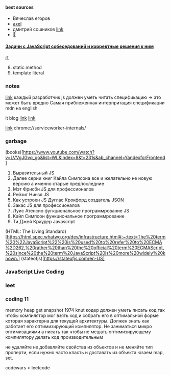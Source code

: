 #### best sources

- Вячеслав егоров
- [axel](https://dr-axel.de/)
- дмитрий сошников [link](http://dmitrysoshnikov.com/)
- [🤔](https://coursehunter.net/source/dmitriy-soshnikov)

#### [Задачи с JavaScript собеседований и корректные решения к ним](https://www.youtube.com/watch?v=6H0e4c-SPgo&list=PL3ziSA8uO7KmJo-QbCvhj57cVW5JF5Nyx&index=7)

[rt](https://javascript-questions.vercel.app/)

8. static method
17. template literal
<!-- 29, 46, 54 58, 61 65 66 67 74 76  -->
<!-- 82 в setTimeout this всегда window -->
<!-- 89 92 93(Object.entries) 127 144 -->

### notes

[link](https://youtu.be/RX5kgTpvK8o?list=PL3ziSA8uO7KmJo-QbCvhj57cVW5JF5Nyx&t=3629)
каждый разработчик js должен уметь читать спецификацию -> это может быть вредно
Самая приблеженная интерпритация спецификации mdn на english

it blog
[link](https://frontend-stuff.com/blog/linked-lists-with-javascript/)
[link](https://habr.com/ru/articles/492346/)

[link](https://google.github.io/styleguide/jsguide.html)
chrome://serviceworker-internals/

### garbage

(books)[https://www.youtube.com/watch?v=LVVgJGvq_go&list=WL&index=8&t=231s&ab_channel=YandexforFrontend]

1. Выразительный JS
2. Далее серии книг Кайла Симпсона все и желательно не новую версию а именно старые предпоследние
3. Мэт Фрисби JS для профессионалов
4. Рейзиг Нинзя JS
5. Как устроен JS Дуглас Крокфорд создатель JSON
6. Закас JS для профессионалов
7. Луис Атенсио фугкциональное программрование JS
8. Кайл Симпсон функциональное программрование
9. Ти Джей Краудер Javascript

(HTML: The Living Standard)[https://html.spec.whatwg.org/dev/infrastructure.html#:~:text=The%20term%20%22JavaScript%22%20is%20used%20to%20refer%20to%20ECMA%2D262,%20rather%20than%20the%20official%20term%20ECMAScript,%20since%20the%20term%20JavaScript%20is%20more%20widely%20known.]
(stateofjs)[https://stateofjs.com/en-US]




### JavaScript Live Coding
### leet 
### coding 11
memory heap get snapshot
1974 knut кодер должен уметь писать код так чтобы компилятор мог взять код и собрать его в оптимальной форме
которая характерна для текущей архитектуры. Должен знать как работает его оптимизирующий компилятор.
Не заниматься микро оптимизациями а писать так чтобы не мешать оптимизирующему компилятору делать код производительным

не удаляйте не добавляйте свойства из объектов и не меняйте тип проперти, если нужно часто класть и доставать из объекта юзаем map, set.

codewars > leetcode